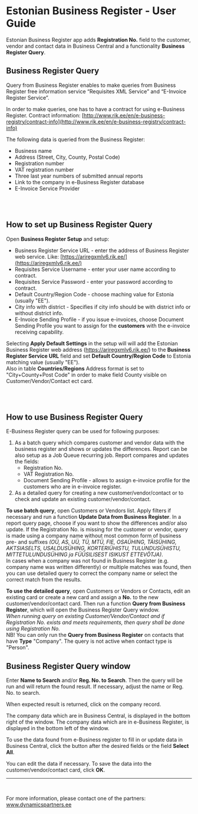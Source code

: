 ---
---
# Estonian Business Register - User Guide
Estonian Business Register app adds **Registration No.** field to the customer, vendor and contact data in Business Central and a functionality **Business Register Query**.

## Business Register Query
Query from Business Register enables to make queries from Business Register free information service “Requisites XML Service” and “E-Invoice Register Service”. 

In order to make queries, one has to have a contract for using e-Business Register. Contract information:
[http://www.rik.ee/en/e-business-registry/contract-info](http://www.rik.ee/en/e-business-registry/contract-info)

The following data is queried from the Business Register:
* Business name
* Address (Street, City, County, Postal Code)
* Registration number
* VAT registration number
* Three last year numbers of submitted annual reports
* Link to the company in e-Business Register database
* E-Invoice Service Provider
 
<br>
<br>
 
## How to set up Business Register Query
Open **Business Register Setup** and setup:
* Business Register Service URL - enter the address of Business Register web service. Like: [https://ariregxmlv6.rik.ee/](https://ariregxmlv6.rik.ee/)  
* Requisites Service Username - enter your user name according to contract.  
* Requisites Service Password - enter your password according to contract.
* Default Country/Region Code - choose maching value for Estonia (usually "EE").
* City info with district - Specifies if city info should be with district info or without district info.
* E-Invoice Sending Profile - if you issue e-invoices, choose Document Sending Profile you want to assign for the **customers** with the e-invoice receiving capability.


Selecting **Apply Default Settings** in the setup will will add the Estonian Business Register web address (https://ariregxmlv6.rik.ee/) to the **Business Register Service URL** field and set **Default Country/Region Code** to Estonia matching value (usually "EE").  
Also in table **Countries/Regions** Address format is set to "City+County+Post Code" in order to make field County visible on Customer/Vendor/Contact ect card.  

<br>
<br>

## How to use Business Register Query
E-Business Register query can be used for following purposes:
1. As a batch query which compares customer and vendor data with the business register and shows or updates the differences. Report can be also setup as a Job Queue recurring job. Report compares and updates the fields: 
   * Registration No.
   * VAT Registration No.
   * Document Sending Profile - allows to assign e-invoice profile for the customers who are in e-invoice register.
2. As a detailed query for creating a new customer/vendor/contact or to check and update an existing customer/vendor/contact.
 
**To use batch query**, open Customers or Vendors list. Apply filters if necessary and run a function **Update Data from Business Register**. In a report query page, choose if you want to show the differences and/or also update.
If the Registration No. is missing for the customer or vendor, query is made using a company name without most common form of business pre- and suffixes _(OÜ, AS, UÜ, TÜ, MTÜ, FIE, OSAÜHING, TÄISÜHING, AKTSIASELTS, USALDUSÜHING, KORTERIÜHISTU, TULUNDUSÜHISTU, MITTETULUNDUSÜHING ja FÜÜSILISEST ISIKUST ETTEVÕTJA)_.  
In cases when a company was not found in Business Register (e.g. company name was written differently) or multiple matches was found, then you can use detailed query to correct the company name or select the correct match from the results.  

**To use the detailed query**, open Customers or Vendors or Contacts, edit an existing card or create a new card and assign a **No.** to the new customer/vendor/contact card.   Then run a function **Query from Business Register**, which will open the Business Register Query window.  
_When running query on existing Customer/Vendor/Contact and if Registration No. exists and meets requirements, then query shall be done using Registration No._  
NB! You can only run the **Query from Business Register** on contacts that have **Type** "Company". The query is not active when contact type is "Person".  

## Business Register Query window

Enter **Name to Search** and/or **Reg. No. to Search**. Then the query will be run and will return the found result. If necessary, adjust the name or Reg. No. to search. 

When expected result is returned, click on the company record.

The company data which are in Business Central, is displayed in the bottom right of the window. The company data which are in e-Business Register, is displayed in the bottom left of the window.

To use the data found from e-Business register to fill in or update data in Business Central, click the button after the desired fields or the field **Select All**.

You can edit the data if necessary. To save the data into the customer/vendor/contact card, click **OK**.

***

<br>


For more information, please contact one of the partners:  
<a href="http://www.dynamicspartners.ee/" target="_blank">www.dynamicspartners.ee</a>
